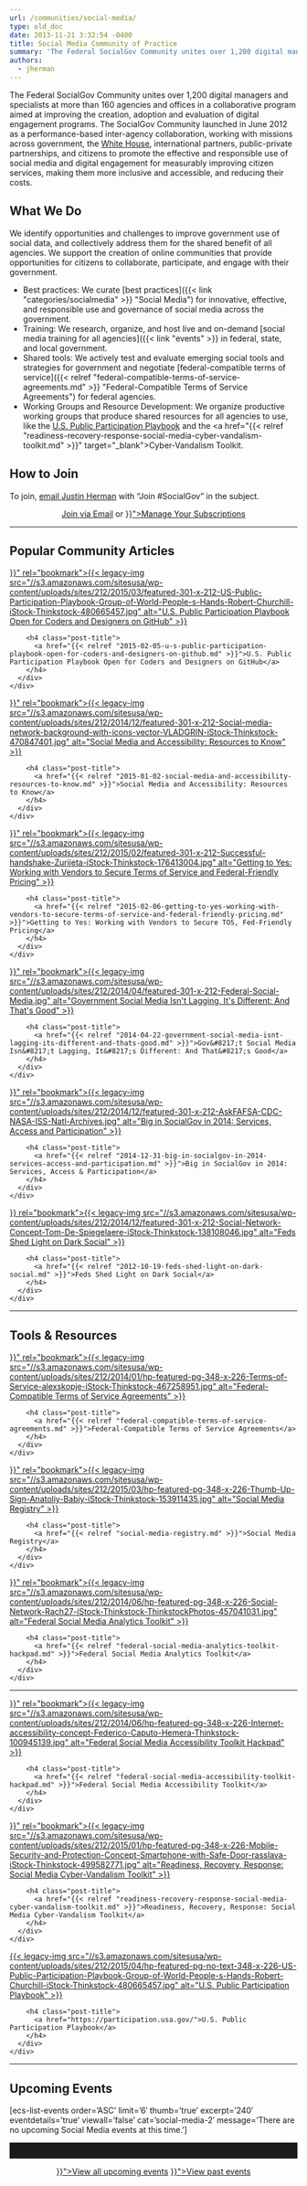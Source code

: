 ```yaml
---
url: /communities/social-media/
type: old_doc
date: 2013-11-21 3:32:54 -0400
title: Social Media Community of Practice
summary: 'The Federal SocialGov Community unites over 1,200 digital managers and specialists at more than 160 agencies and offices in a collaborative program aimed at improving the creation, adoption and evaluation of digital engagement programs. The SocialGov Community launched in June 2012 as a performance-based inter-agency collaboration, working with missions across government, the White House, international partners,'
authors:
  - jherman
---
```


The Federal SocialGov Community unites over 1,200 digital managers and specialists at more than 160 agencies and offices in a collaborative program aimed at improving the creation, adoption and evaluation of digital engagement programs. The SocialGov Community launched in June 2012 as a performance-based inter-agency collaboration, working with missions across government, the [White House](http://www.whitehouse.gov/), international partners, public-private partnerships, and citizens to promote the effective and responsible use of social media and digital engagement for measurably improving citizen services, making them more inclusive and accessible, and reducing their costs.

## What We Do

We identify opportunities and challenges to improve government use of social data, and collectively address them for the shared benefit of all agencies. We support the creation of online communities that provide opportunities for citizens to collaborate, participate, and engage with their government.

  * Best practices: We curate [best practices]({{< link "categories/socialmedia" >}} "Social Media") for innovative, effective, and responsible use and governance of social media across the government.
  * Training: We research, organize, and host live and on-demand [social media training for all agencies]({{< link "events" >}} in federal, state, and local government.
  * Shared tools: We actively test and evaluate emerging social tools and strategies for government and negotiate [federal-compatible terms of service]({{< relref "federal-compatible-terms-of-service-agreements.md" >}} "Federal-Compatible Terms of Service Agreements") for federal agencies.
  * Working Groups and Resource Development: We organize productive working groups that produce shared resources for all agencies to use, like the <a href="https://www.whitehouse.gov/blog/2015/02/03/announcing-us-public-participation-playbook" target="_blank">U.S. Public Participation Playbook</a> and the <a href="{{< relref "readiness-recovery-response-social-media-cyber-vandalism-toolkit.md" >}}" target="_blank">Cyber-Vandalism Toolkit</a>.

## How to Join

To join, [email Justin Herman](mailto:justin.herman@gsa.gov?subject=Join%20%23SocialGov) with “Join #SocialGov” in the subject.

<div style="text-align: center">
  <a class="button" href="mailto:justin.herman@gsa.gov?subject=Join #SocialGov">Join via Email</a> or <a class="button" href="{{< relref "manage-your-listserv-subscription.md" >}}">Manage Your Subscriptions</a>
</div>

<hr style="color: white;border-style: none" />

## Popular Community Articles

<div class="one-third first">
  <div id="featured-page-20" class="widget widget-2 featuredpage">
    <div class="widget-wrap">
      <div class="post clearfix">
        <div class="featpage-image">
          <a title="Permanent Link to U.S. Public Participation Playbook Open for Coders and Designers on GitHub" href="{{< relref "2015-02-05-u-s-public-participation-playbook-open-for-coders-and-designers-on-github.md" >}}" rel="bookmark">{{< legacy-img src="//s3.amazonaws.com/sitesusa/wp-content/uploads/sites/212/2015/03/featured-301-x-212-US-Public-Participation-Playbook-Group-of-World-People-s-Hands-Robert-Churchill-iStock-Thinkstock-480665457.jpg" alt="U.S. Public Participation Playbook Open for Coders and Designers on GitHub" >}}</a>
        </div>

        <h4 class="post-title">
          <a href="{{< relref "2015-02-05-u-s-public-participation-playbook-open-for-coders-and-designers-on-github.md" >}}">U.S. Public Participation Playbook Open for Coders and Designers on GitHub</a>
        </h4>
      </div>
    </div>
  </div>
</div>

<div class="one-third">
  <div id="featured-page-19" class="widget widget-3 featuredpage">
    <div class="widget-wrap">
      <div class="post clearfix">
        <div class="featpage-image">
          <a title="Permanent Link to Social Media and Accessibility: Resources to Know" href="{{< relref "2015-01-02-social-media-and-accessibility-resources-to-know.md" >}}" rel="bookmark">{{< legacy-img src="//s3.amazonaws.com/sitesusa/wp-content/uploads/sites/212/2014/12/featured-301-x-212-Social-media-network-background-with-icons-vector-VLADGRIN-iStock-Thinkstock-470847401.jpg" alt="Social Media and Accessibility: Resources to Know" >}}</a>
        </div>

        <h4 class="post-title">
          <a href="{{< relref "2015-01-02-social-media-and-accessibility-resources-to-know.md" >}}">Social Media and Accessibility: Resources to Know</a>
        </h4>
      </div>
    </div>
  </div>
</div>

<div class="one-third">
  <div id="featured-page-18" class="widget widget-4 featuredpage">
    <div class="widget-wrap">
      <div class="post clearfix">
        <div class="featpage-image">
          <a title="Permanent Link to Getting to Yes: Working with Vendors to Secure Terms of Service and Federal-Friendly Pricing" href="{{< relref "2015-02-06-getting-to-yes-working-with-vendors-to-secure-terms-of-service-and-federal-friendly-pricing.md" >}}" rel="bookmark">{{< legacy-img src="//s3.amazonaws.com/sitesusa/wp-content/uploads/sites/212/2015/02/featured-301-x-212-Successful-handshake-Zurijeta-iStock-Thinkstock-176413004.jpg" alt="Getting to Yes: Working with Vendors to Secure Terms of Service and Federal-Friendly Pricing" >}}</a>
        </div>

        <h4 class="post-title">
          <a href="{{< relref "2015-02-06-getting-to-yes-working-with-vendors-to-secure-terms-of-service-and-federal-friendly-pricing.md" >}}">Getting to Yes: Working with Vendors to Secure TOS, Fed-Friendly Pricing</a>
        </h4>
      </div>
    </div>
  </div>
</div>

<div class="one-third first">
  <div id="featured-page-18" class="widget widget-4 featuredpage">
    <div class="widget-wrap">
      <div class="post clearfix">
        <div class="featpage-image">
          <a title="Permanent Link to Government Social Media Isn't Lagging, It's Different: And That's Good" href="{{< relref "2014-04-22-government-social-media-isnt-lagging-its-different-and-thats-good.md" >}}" rel="bookmark">{{< legacy-img src="//s3.amazonaws.com/sitesusa/wp-content/uploads/sites/212/2014/04/featured-301-x-212-Federal-Social-Media.jpg" alt="Government Social Media Isn't Lagging, It's Different: And That's Good" >}}</a>
        </div>

        <h4 class="post-title">
          <a href="{{< relref "2014-04-22-government-social-media-isnt-lagging-its-different-and-thats-good.md" >}}">Gov&#8217;t Social Media Isn&#8217;t Lagging, It&#8217;s Different: And That&#8217;s Good</a>
        </h4>
      </div>
    </div>
  </div>
</div>

<div class="one-third">
  <div id="featured-page-18" class="widget widget-4 featuredpage">
    <div class="widget-wrap">
      <div class="post clearfix">
        <div class="featpage-image">
          <a title="Permanent Link to Big in SocialGov in 2014: Services, Access and Participation" href="{{< relref "2014-12-31-big-in-socialgov-in-2014-services-access-and-participation.md" >}}" rel="bookmark">{{< legacy-img src="//s3.amazonaws.com/sitesusa/wp-content/uploads/sites/212/2014/12/featured-301-x-212-AskFAFSA-CDC-NASA-ISS-Natl-Archives.jpg" alt="Big in SocialGov in 2014: Services, Access and Participation" >}}</a>
        </div>

        <h4 class="post-title">
          <a href="{{< relref "2014-12-31-big-in-socialgov-in-2014-services-access-and-participation.md" >}}">Big in SocialGov in 2014: Services, Access & Participation</a>
        </h4>
      </div>
    </div>
  </div>
</div>

<div class="one-third">
  <div id="featured-page-18" class="widget widget-4 featuredpage">
    <div class="widget-wrap">
      <div class="post clearfix">
        <div class="featpage-image">
          <a title="Permanent Link to Feds Shed Light on Dark Social" href="{{< relref "2012-10-19-feds-shed-light-on-dark-social.md" >}}  rel="bookmark">{{< legacy-img src="//s3.amazonaws.com/sitesusa/wp-content/uploads/sites/212/2014/12/featured-301-x-212-Social-Network-Concept-Tom-De-Spiegelaere-iStock-Thinkstock-138108046.jpg" alt="Feds Shed Light on Dark Social" >}}</a>
        </div>

        <h4 class="post-title">
          <a href="{{< relref "2012-10-19-feds-shed-light-on-dark-social.md" >}}">Feds Shed Light on Dark Social</a>
        </h4>
      </div>
    </div>
  </div>
</div>

<hr style="color: white;border-style: none" />

## Tools & Resources

<div class="one-third first">
  <div id="featured-page-20" class="widget widget-2 featuredpage">
    <div class="widget-wrap">
      <div class="post clearfix">
        <div class="featpage-image">
          <a title="Permanent Link to Federal-Compatible Terms of Service Agreements" href="{{< relref "federal-compatible-terms-of-service-agreements.md" >}}" rel="bookmark">{{< legacy-img src="//s3.amazonaws.com/sitesusa/wp-content/uploads/sites/212/2014/01/hp-featured-pg-348-x-226-Terms-of-Service-alexskopje-iStock-Thinkstock-467258951.jpg" alt="Federal-Compatible Terms of Service Agreements" >}}</a>
        </div>

        <h4 class="post-title">
          <a href="{{< relref "federal-compatible-terms-of-service-agreements.md" >}}">Federal-Compatible Terms of Service Agreements</a>
        </h4>
      </div>
    </div>
  </div>
</div>

<div class="one-third">
  <div id="featured-page-18" class="widget widget-4 featuredpage">
    <div class="widget-wrap">
      <div class="post clearfix">
        <div class="featpage-image">
          <a title="Permanent Link to Social Media Registry" href="{{< relref "social-media-registry.md" >}}" rel="bookmark">{{< legacy-img src="//s3.amazonaws.com/sitesusa/wp-content/uploads/sites/212/2015/03/hp-featured-pg-348-x-226-Thumb-Up-Sign-Anatoliy-Babiy-iStock-Thinkstock-153911435.jpg" alt="Social Media Registry" >}}</a>
        </div>

        <h4 class="post-title">
          <a href="{{< relref "social-media-registry.md" >}}">Social Media Registry</a>
        </h4>
      </div>
    </div>
  </div>
</div>

<div class="one-third">
  <div id="featured-page-19" class="widget widget-3 featuredpage">
    <div class="widget-wrap">
      <div class="post clearfix">
        <div class="featpage-image">
          <a title="Permanent Link to Federal Social Media Analytics Toolkit" href="{{< relref "federal-social-media-analytics-toolkit-hackpad.md" >}}" rel="bookmark">{{< legacy-img src="//s3.amazonaws.com/sitesusa/wp-content/uploads/sites/212/2014/06/hp-featured-pg-348-x-226-Social-Network-Rach27-iStock-Thinkstock-ThinkstockPhotos-457041031.jpg" alt="Federal Social Media Analytics Toolkit" >}}</a>
        </div>

        <h4 class="post-title">
          <a href="{{< relref "federal-social-media-analytics-toolkit-hackpad.md" >}}">Federal Social Media Analytics Toolkit</a>
        </h4>
      </div>
    </div>
  </div>
</div>

<hr style="color: white;border-style: none" />

<div class="one-third first">
  <div id="featured-page-18" class="widget widget-4 featuredpage">
    <div class="widget-wrap">
      <div class="post clearfix">
        <div class="featpage-image">
          <a title="Permanent Link to Federal Social Media Accessibility Toolkit Hackpad" href="{{< relref "federal-social-media-accessibility-toolkit-hackpad.md" >}}" rel="bookmark">{{< legacy-img src="//s3.amazonaws.com/sitesusa/wp-content/uploads/sites/212/2014/06/hp-featured-pg-348-x-226-Internet-accessibility-concept-Federico-Caputo-Hemera-Thinkstock-100945139.jpg" alt="Federal Social Media Accessibility Toolkit Hackpad" >}}</a>
        </div>

        <h4 class="post-title">
          <a href="{{< relref "federal-social-media-accessibility-toolkit-hackpad.md" >}}">Federal Social Media Accessibility Toolkit</a>
        </h4>
      </div>
    </div>
  </div>
</div>

<div class="one-third">
  <div id="featured-page-18" class="widget widget-4 featuredpage">
    <div class="widget-wrap">
      <div class="post clearfix">
        <div class="featpage-image">
          <a title="Permanent Link to Readiness, Recovery, Response: Social Media Cyber-Vandalism Toolkit" href="{{< relref "readiness-recovery-response-social-media-cyber-vandalism-toolkit.md" >}}" rel="bookmark">{{< legacy-img src="//s3.amazonaws.com/sitesusa/wp-content/uploads/sites/212/2015/01/hp-featured-pg-348-x-226-Mobile-Security-and-Protection-Concept-Smartphone-with-Safe-Door-rasslava-iStock-Thinkstock-499582771.jpg" alt="Readiness, Recovery, Response: Social Media Cyber-Vandalism Toolkit" >}}</a>
        </div>

        <h4 class="post-title">
          <a href="{{< relref "readiness-recovery-response-social-media-cyber-vandalism-toolkit.md" >}}">Readiness, Recovery, Response: Social Media Cyber-Vandalism Toolkit</a>
        </h4>
      </div>
    </div>
  </div>
</div>

<div class="one-third">
  <div id="featured-page-18" class="widget widget-4 featuredpage">
    <div class="widget-wrap">
      <div class="post clearfix">
        <div class="featpage-image">
          <a title="Permanent Link to U.S. Public Participation Playbook" href="https://participation.usa.gov/" rel="bookmark">{{< legacy-img src="//s3.amazonaws.com/sitesusa/wp-content/uploads/sites/212/2015/04/hp-featured-pg-no-text-348-x-226-US-Public-Participation-Playbook-Group-of-World-People-s-Hands-Robert-Churchill-iStock-Thinkstock-480665457.jpg" alt="U.S. Public Participation Playbook" >}}</a>
        </div>

        <h4 class="post-title">
          <a href="https://participation.usa.gov/">U.S. Public Participation Playbook</a>
        </h4>
      </div>
    </div>
  </div>
</div>

<hr style="color: white;border-style: none" />

## **Upcoming Events**

[ecs-list-events order=&#8217;ASC&#8217; limit=&#8217;6&#8242; thumb=&#8217;true&#8217; excerpt=&#8217;240&#8242; eventdetails=&#8217;true&#8217; viewall=&#8217;false&#8217; cat=&#8217;social-media-2&#8242; message=&#8217;There are no upcoming Social Media events at this time.&#8217;]

<hr style="border: none;height: 2em" />

<p style="text-align: center">
  <a class="button" href="({{< link "events" >}}">View all upcoming events</a> <a class="button" href="{{< relref "video-library.md" >}}">View past events</a>
</p>
